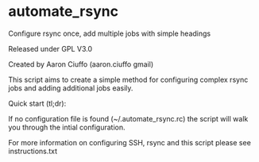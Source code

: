 # automate_rsync
Configure rsync once, add multiple jobs with simple headings

Released under GPL V3.0

Created by Aaron Ciuffo (aaron.ciuffo gmail)

This script aims to create a simple method for configuring complex rsync jobs and
adding additional jobs easily.

Quick start (tl;dr):

  If no configuration file is found (~/.automate_rsync.rc) the script will walk you
  through the intial configuration.

For more information on configuring SSH, rsync and this script please see instructions.txt
